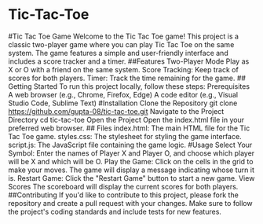 # Tic-Tac-Toe
#Tic Tac Toe Game  Welcome to the Tic Tac Toe game! This project is a classic two-player game where you can play Tic Tac Toe on the same system. The game features a simple and user-friendly interface and includes a score tracker and a timer.   ##Features Two-Player Mode  Play as X or O with a friend on the same system.  Score Tracking: Keep track of scores for both players.  Timer: Track the time remaining for the game. ## Getting Started To run this project locally, follow these steps:   Prerequisites A web browser (e.g., Chrome, Firefox, Edge)  A code editor (e.g., Visual Studio Code, Sublime Text)  #Installation  Clone the Repository  git clone https://github.com/gupta-08/tic-tac-toe.git  Navigate to the Project Directory    cd tic-tac-toe  Open the Project   Open the index.html file in your preferred web browser.  ## Files  index.html: The main HTML file for the Tic Tac Toe game.  styles.css: The stylesheet for styling the game interface.  script.js: The JavaScript file containing the game logic.  #Usage  Select Your Symbol:  Enter the names of Player X and Player O, and choose which player will be X and which will be O.   Play the Game:  Click on the cells in the grid to make your moves. The game will display a message indicating whose turn it is.   Restart Game: Click the "Restart Game" button to start a new game.  View Scores  The scoreboard will display the current scores for both players. ##Contributing If you'd like to contribute to this project, please fork the repository and create a pull request with your changes. Make sure to follow the project's coding standards and include tests for new features.
